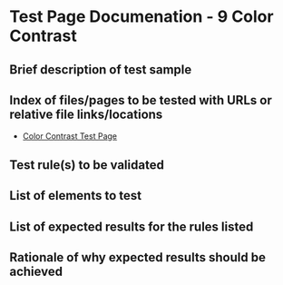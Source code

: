# Test Page Documenation - 9 Color Contrast
## Brief description of test sample

## Index of files/pages to be tested with URLs or relative file links/locations
* [Color Contrast Test Page](TestPages/9ColorContrast/color_contrast_testpage.html)

## Test rule(s) to be validated

## List of elements to test

## List of expected results for the rules listed

## Rationale of why expected results should be achieved
